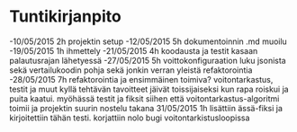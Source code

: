 Tuntikirjanpito
===============
-10/05/2015 2h projektin setup
-12/05/2015 5h dokumentoinnin .md muoilu
-19/05/2015 1h ihmettely
-21/05/2015 4h koodausta ja testit kasaan palautusrajan lähetyessä
-27/05/2015 5h voittokonfiguraation luku jsonista sekä vertailukoodin pohja sekä jonkin verran yleistä refaktorointia
-28/05/2015 7h refaktorointia ja ensimmäinen toimiva? voitontarkastus, testit ja muut kyllä tehtävän tavoitteet jäivät toissijaiseksi kun rapa roiskui ja puita kaatui. myöhässä testit ja fiksit siihen että voitontarkastus-algoritmi toimii ja projektin suurin nostelu takana
31/05/2015 1h lisättiin ässä-fiksi ja kirjoitettiin tähän testi. korjattiin nolo bugi voitontarkistusloopissa